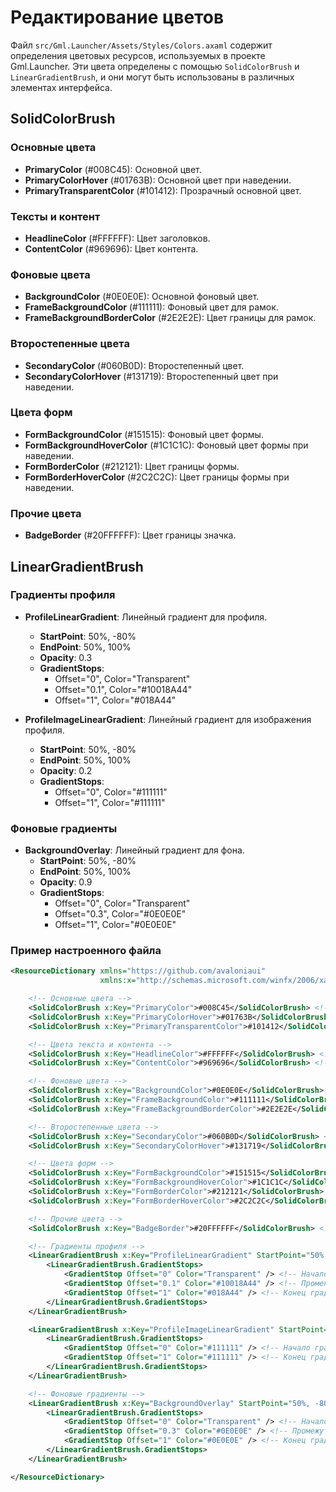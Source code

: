 # Редактирование цветов

Файл `src/Gml.Launcher/Assets/Styles/Colors.axaml` содержит определения цветовых ресурсов, используемых в проекте Gml.Launcher. Эти цвета определены с помощью `SolidColorBrush` и `LinearGradientBrush`, и они могут быть использованы в различных элементах интерфейса.

## SolidColorBrush

### Основные цвета
- **PrimaryColor** (#008C45): Основной цвет.
- **PrimaryColorHover** (#01763B): Основной цвет при наведении.
- **PrimaryTransparentColor** (#101412): Прозрачный основной цвет.

### Тексты и контент
- **HeadlineColor** (#FFFFFF): Цвет заголовков.
- **ContentColor** (#969696): Цвет контента.

### Фоновые цвета
- **BackgroundColor** (#0E0E0E): Основной фоновый цвет.
- **FrameBackgroundColor** (#111111): Фоновый цвет для рамок.
- **FrameBackgroundBorderColor** (#2E2E2E): Цвет границы для рамок.

### Второстепенные цвета
- **SecondaryColor** (#060B0D): Второстепенный цвет.
- **SecondaryColorHover** (#131719): Второстепенный цвет при наведении.

### Цвета форм
- **FormBackgroundColor** (#151515): Фоновый цвет формы.
- **FormBackgroundHoverColor** (#1C1C1C): Фоновый цвет формы при наведении.
- **FormBorderColor** (#212121): Цвет границы формы.
- **FormBorderHoverColor** (#2C2C2C): Цвет границы формы при наведении.

### Прочие цвета
- **BadgeBorder** (#20FFFFFF): Цвет границы значка.

## LinearGradientBrush

### Градиенты профиля
- **ProfileLinearGradient**: Линейный градиент для профиля.
    - **StartPoint**: 50%, -80%
    - **EndPoint**: 50%, 100%
    - **Opacity**: 0.3
    - **GradientStops**:
        - Offset="0", Color="Transparent"
        - Offset="0.1", Color="#10018A44"
        - Offset="1", Color="#018A44"

- **ProfileImageLinearGradient**: Линейный градиент для изображения профиля.
    - **StartPoint**: 50%, -80%
    - **EndPoint**: 50%, 100%
    - **Opacity**: 0.2
    - **GradientStops**:
        - Offset="0", Color="#111111"
        - Offset="1", Color="#111111"

### Фоновые градиенты
- **BackgroundOverlay**: Линейный градиент для фона.
    - **StartPoint**: 50%, -80%
    - **EndPoint**: 50%, 100%
    - **Opacity**: 0.9
    - **GradientStops**:
        - Offset="0", Color="Transparent"
        - Offset="0.3", Color="#0E0E0E"
        - Offset="1", Color="#0E0E0E"


### Пример настроенного файла

```xml
<ResourceDictionary xmlns="https://github.com/avaloniaui"
                    xmlns:x="http://schemas.microsoft.com/winfx/2006/xaml">

    <!-- Основные цвета -->
    <SolidColorBrush x:Key="PrimaryColor">#008C45</SolidColorBrush> <!-- Основной цвет -->
    <SolidColorBrush x:Key="PrimaryColorHover">#01763B</SolidColorBrush> <!-- Основной цвет при наведении -->
    <SolidColorBrush x:Key="PrimaryTransparentColor">#101412</SolidColorBrush> <!-- Прозрачный основной цвет -->

    <!-- Цвета текста и контента -->
    <SolidColorBrush x:Key="HeadlineColor">#FFFFFF</SolidColorBrush> <!-- Цвет заголовков -->
    <SolidColorBrush x:Key="ContentColor">#969696</SolidColorBrush> <!-- Цвет контента -->

    <!-- Фоновые цвета -->
    <SolidColorBrush x:Key="BackgroundColor">#0E0E0E</SolidColorBrush> <!-- Основной фоновый цвет -->
    <SolidColorBrush x:Key="FrameBackgroundColor">#111111</SolidColorBrush> <!-- Фоновый цвет для рамок -->
    <SolidColorBrush x:Key="FrameBackgroundBorderColor">#2E2E2E</SolidColorBrush> <!-- Цвет границы для рамок -->

    <!-- Второстепенные цвета -->
    <SolidColorBrush x:Key="SecondaryColor">#060B0D</SolidColorBrush> <!-- Второстепенный цвет -->
    <SolidColorBrush x:Key="SecondaryColorHover">#131719</SolidColorBrush> <!-- Второстепенный цвет при наведении -->

    <!-- Цвета форм -->
    <SolidColorBrush x:Key="FormBackgroundColor">#151515</SolidColorBrush> <!-- Фоновый цвет формы -->
    <SolidColorBrush x:Key="FormBackgroundHoverColor">#1C1C1C</SolidColorBrush> <!-- Фоновый цвет формы при наведении -->
    <SolidColorBrush x:Key="FormBorderColor">#212121</SolidColorBrush> <!-- Цвет границы формы -->
    <SolidColorBrush x:Key="FormBorderHoverColor">#2C2C2C</SolidColorBrush> <!-- Цвет границы формы при наведении -->

    <!-- Прочие цвета -->
    <SolidColorBrush x:Key="BadgeBorder">#20FFFFFF</SolidColorBrush> <!-- Цвет границы значка -->

    <!-- Градиенты профиля -->
    <LinearGradientBrush x:Key="ProfileLinearGradient" StartPoint="50%, -80%" EndPoint="50%, 100%" Opacity=".3">
        <LinearGradientBrush.GradientStops>
            <GradientStop Offset="0" Color="Transparent" /> <!-- Начало градиента: прозрачный -->
            <GradientStop Offset="0.1" Color="#10018A44" /> <!-- Промежуточный цвет градиента -->
            <GradientStop Offset="1" Color="#018A44" /> <!-- Конец градиента: основной цвет -->
        </LinearGradientBrush.GradientStops>
    </LinearGradientBrush>

    <LinearGradientBrush x:Key="ProfileImageLinearGradient" StartPoint="50%, -80%" EndPoint="50%, 100%" Opacity=".2">
        <LinearGradientBrush.GradientStops>
            <GradientStop Offset="0" Color="#111111" /> <!-- Начало градиента: темный цвет -->
            <GradientStop Offset="1" Color="#111111" /> <!-- Конец градиента: темный цвет -->
        </LinearGradientBrush.GradientStops>
    </LinearGradientBrush>

    <!-- Фоновые градиенты -->
    <LinearGradientBrush x:Key="BackgroundOverlay" StartPoint="50%, -80%" EndPoint="50%, 100%" Opacity=".9">
        <LinearGradientBrush.GradientStops>
            <GradientStop Offset="0" Color="Transparent" /> <!-- Начало градиента: прозрачный -->
            <GradientStop Offset="0.3" Color="#0E0E0E" /> <!-- Промежуточный цвет градиента -->
            <GradientStop Offset="1" Color="#0E0E0E" /> <!-- Конец градиента: основной фоновый цвет -->
        </LinearGradientBrush.GradientStops>
    </LinearGradientBrush>

</ResourceDictionary>
```